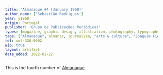```yaml
---
title: 'Almanaque #4 (January 1960)'
author_name: ['Sebastião Rodrigues']
year: y1960
origin: Portugal
publisher: 'Grupo de Publicações Periódicas'
types: [magazine, graphic design, illustration, photography, typography]
tags: ["Almanaque", almanac, journalism, "arts & culture", "Joaquim Figueiredo Magalhães"]
ref: sol-320-0002
wip: true
layout: artifact
date_added: 2022-02-22
---
```

<p>This is the fourth number of <a class="text-cat-link publisher" href="/tags/almanaque/">Almanaque</a>.</p>
